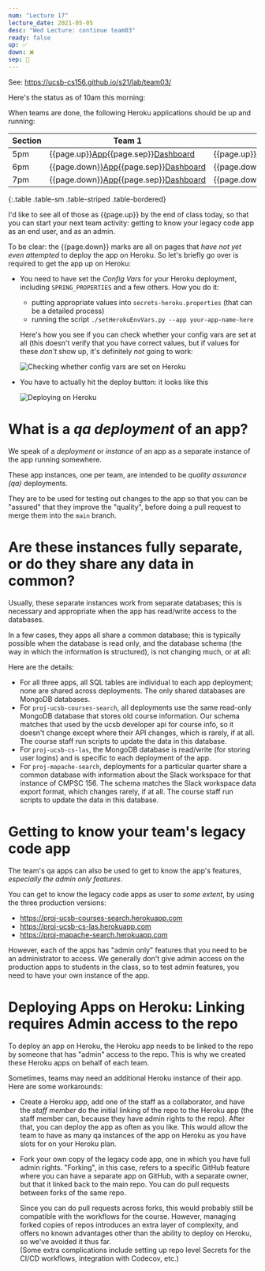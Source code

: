 ```yaml
---
num: "Lecture 17"
lecture_date: 2021-05-05
desc: "Wed Lecture: continue team03"
ready: false
up: ✅ 
down: ❌
sep: 🔸
---
```


See: <https://ucsb-cs156.github.io/s21/lab/team03/>

Here's the status as of 10am this morning:

When teams are done, the following Heroku applications should be
up and running:

| Section | Team 1 | Team 2 | Team 3 | Team 4 |
|---------|--------|--------|--------|--------|
| 5pm | {{page.up}}[App](https://cs156-s21-team-5pm-1-courses.herokuapp.com){{page.sep}}[Dashboard](https://dashboard.heroku.com/apps/cs156-s21-team-5pm-1-courses) | {{page.up}}[App](https://cs156-s21-team-5pm-2-courses.herokuapp.com){{page.sep}}[Dashboard](https://dashboard.heroku.com/apps/cs156-s21-team-5pm-2-courses) | {{page.down}}[App](https://cs156-s21-team-5pm-3-courses.herokuapp.com){{page.sep}}[Dashboard](https://dashboard.heroku.com/apps/cs156-s21-team-5pm-3-courses) | {{page.down}}[App](https://cs156-s21-team-5pm-4-courses.herokuapp.com){{page.sep}}[Dashboard](https://dashboard.heroku.com/apps/cs156-s21-team-5pm-4-courses) | 
| 6pm | {{page.down}}[App](https://cs156-s21-team-6pm-1-las.herokuapp.com){{page.sep}}[Dashboard](https://dashboard.heroku.com/apps/cs156-s21-team-6pm-1-las) | {{page.down}}[App](https://cs156-s21-team-6pm-2-las.herokuapp.com){{page.sep}}[Dashboard](https://dashboard.heroku.com/apps/cs156-s21-team-6pm-2-las) | {{page.up}}[App](https://cs156-s21-team-6pm-3-las.herokuapp.com){{page.sep}}[Dashboard](https://dashboard.heroku.com/apps/cs156-s21-team-6pm-3-las) | {{page.down}}[App](https://cs156-s21-team-6pm-4-las.herokuapp.com){{page.sep}}[Dashboard](https://dashboard.heroku.com/apps/cs156-s21-team-6pm-4-las) | 
| 7pm | {{page.down}}[App](https://cs156-s21-team-7pm-1-mapache.herokuapp.com){{page.sep}}[Dashboard](https://dashboard.heroku.com/apps/cs156-s21-team-7pm-1-mapache) | {{page.down}}[App](https://cs156-s21-team-7pm-2-mapache.herokuapp.com){{page.sep}}[Dashboard](https://dashboard.heroku.com/apps/cs156-s21-team-7pm-2-mapache) | {{page.down}}[App](https://cs156-s21-team-7pm-3-mapache.herokuapp.com){{page.sep}}[Dashboard](https://dashboard.heroku.com/apps/cs156-s21-team-7pm-3-mapache) | {{page.down}}[App](https://cs156-s21-team-7pm-4-mapache.herokuapp.com){{page.sep}}[Dashboard](https://dashboard.heroku.com/apps/cs156-s21-team-7pm-4-mapache) | 
{:.table .table-sm .table-striped .table-bordered}

I'd like to see all of those as {{page.up}} by the end of class today, so that you can start your next team activity: getting to know your legacy code app as an end user, and as an admin.

To be clear: the {{page.down}} marks are all on pages that *have not yet even attempted* to deploy the app on Heroku.  So let's briefly go over is required to get the app up on Heroku:

* You need to have set the *Config Vars* for your Heroku deployment, including `SPRING_PROPERTIES` and a few others.  How you do it:
  - putting appropriate values into `secrets-heroku.properties` (that can be a detailed process)
  - running the script `./setHerokuEnvVars.py --app your-app-name-here`

  Here's how you see if you can check whether your config vars are set at all (this doesn't verify that you have correct values, but if values for these
  *don't* show up, it's 
  definitely *not* going to work:
  
  ![Checking whether config vars are set on Heroku](are_config_vars_set.gif)

* You have to actually hit the deploy button: it looks like this

  ![Deploying on Heroku](deploy_heroku_app.gif)

    
# What is a *qa deployment* of an app?

We speak of a *deployment* or *instance* of an app as a separate instance of the app running somewhere.

These app instances, one per team, are intended to be *quality assurance (qa)* deployments. 

They are to be used for testing out changes to the app so that you can be "assured" 
that they improve the "quality", before doing a pull request to merge them into the `main` branch.

# Are these instances fully separate, or do they share any data in common?

Usually, these separate instances work from separate databases; this is necessary and appropriate when
the app has read/write access to the databases.

In a few cases, they apps all share a common database; this is typically possible when the database is read only,
and the database schema (the way in which the information is structured), is not changing much, or at all:
  
Here are the details:
- For all three apps, all SQL tables are individual to each app deployment; none are shared across deployments. The only shared databases are MongoDB databases.
- For `proj-ucsb-courses-search`, all deployments use the same read-only MongoDB database that stores old course
  information.  Our schema matches that used by the ucsb developer api for course info, so it doesn't 
  change except where their API changes, which is rarely, if at all.  The course staff run scripts to update
  the data in this database. 
- For `proj-ucsb-cs-las`, the MongoDB database is read/write (for storing user logins) and is specific to 
  each deployment of the app.
- For `proj-mapache-search`, deployments for a particular quarter share a common database with information
  about the Slack workspace for that instance of CMPSC 156.    The schema matches the Slack workspace
  data export format, which changes rarely, if at all.   The course staff run scripts to update
  the data in this database.

# Getting to know your team's legacy code app

The team's qa apps can also be used to get to know the app's features, *especially the admin only features*.

You can get to know the legacy code apps as user to *some extent*, by using the three production versions:
* <https://proj-ucsb-courses-search.herokuapp.com>
* <https://proj-ucsb-cs-las.herokuapp.com>
* <https://proj-mapache-search.herokuapp.com>

However, each of the apps has "admin only" features that you need to be an administrator to access.  We generally don't give admin access on the production apps to students in the class, so to test admin features, you need to have your own instance of the app.

# Deploying Apps on Heroku: Linking requires Admin access to the repo

To deploy an  app on Heroku, the Heroku app needs to be linked to the repo by someone that has "admin" access to the repo.   This is why we created these Heroku apps on behalf of each team.   

Sometimes, teams may need an additional Heroku instance of their app.  
Here are some workarounds:

* Create a Heroku app, add one of the staff as a collaborator, and have the *staff member* do the initial
  linking of the repo to the Heroku app (the staff member can, because they have admin rights to the repo).
  After that, you can deploy the app as often as you like.   This would allow the team to have as many
  qa instances of the app on Heroku as you have slots for on your Heroku plan.
  
* Fork your own copy of the legacy code app, one in which you have full admin rights.  "Forking", in this case,
  refers to a specific GitHub feature where you can have a separate app on GitHub, with a separate owner,
  but that it linked back to the main repo.   You can do pull requests between forks of the same repo.
  
  Since you can do pull requests across forks, this would probably still be compatible with the workflows
  for the course.  However, managing forked copies of repos introduces an 
  extra layer of complexity, and offers no known advantages other than the ability to deploy on Heroku, so
  we've avoided it thus far.  
  (Some extra complications include setting up repo level Secrets for the CI/CD workflows, integration with Codecov, etc.)

